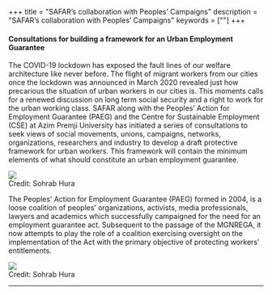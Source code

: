 +++
title = "SAFAR’s collaboration with Peoples’ Campaigns"
description = "SAFAR’s collaboration with Peoples’ Campaigns"
keywords = [""]
+++

#### Consultations for building a framework for an Urban Employment Guarantee

The COVID-19 lockdown has exposed the fault lines of our welfare architecture like never before. The flight of migrant workers from our cities once the lockdown was announced in March 2020 revealed just how precarious the situation of urban workers in our cities is. This moments calls for a renewed discussion on long term social security and a right to work for the urban working class. SAFAR along with the Peoples’ Action for Employment Guarantee (PAEG) and the Centre for Sustainable Employment (CSE) at Azim Premji University has initiated a series of consultations to seek views of social movements, unions, campaigns, networks, organizations, researchers and industry to develop a draft protective framework for urban workers. This framework will contain the minimum elements of what should constitute an urban employment guarantee. 

<div class="container-image">
  <img class="full-width" src="../../img/pictures/Participatory democracy 1.jpg">
  <div class="bottom-right">Credit: Sohrab Hura</div>
</div>

The Peoples’ Action for Employment Guarantee (PAEG) formed in 2004, is a loose coalition of peoples’ organizations, activists, media professionals, lawyers and academics which successfully campaigned for the need for an employment guarantee act. Subsequent to the passage of the MGNREGA, it now attempts to play the role of a coalition exercising oversight on the implementation of the Act with the primary objective of protecting workers’ entitlements.

<div class="container-image">
  <img class="full-width" src="../../img/pictures/participatory-democracy/3.jpg">
  <div class="bottom-right">Credit: Sohrab Hura</div>
</div>

***
